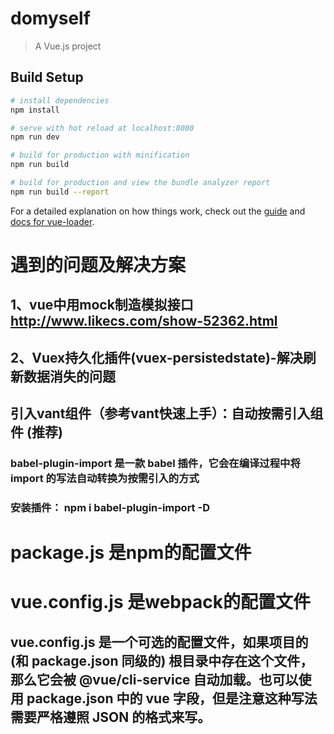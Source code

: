 # domyself

> A Vue.js project

## Build Setup

``` bash
# install dependencies
npm install

# serve with hot reload at localhost:8080
npm run dev

# build for production with minification
npm run build

# build for production and view the bundle analyzer report
npm run build --report
```

For a detailed explanation on how things work, check out the [guide](http://vuejs-templates.github.io/webpack/) and [docs for vue-loader](http://vuejs.github.io/vue-loader).

# 遇到的问题及解决方案
## 1、vue中用mock制造模拟接口 http://www.likecs.com/show-52362.html
## 2、Vuex持久化插件(vuex-persistedstate)-解决刷新数据消失的问题

## 引入vant组件（参考vant快速上手）：自动按需引入组件 (推荐)
### babel-plugin-import 是一款 babel 插件，它会在编译过程中将 import 的写法自动转换为按需引入的方式
### 安装插件： npm i babel-plugin-import -D

# package.js 是npm的配置文件
# vue.config.js 是webpack的配置文件
## vue.config.js 是一个可选的配置文件，如果项目的 (和 package.json 同级的) 根目录中存在这个文件，那么它会被 @vue/cli-service 自动加载。也可以使用 package.json 中的 vue 字段，但是注意这种写法需要严格遵照 JSON 的格式来写。

